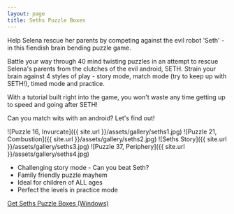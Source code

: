 ```yaml
---
layout: page
title: Seths Puzzle Boxes
---
```

Help Selena rescue her parents by competing against the evil robot 'Seth' - in this fiendish brain bending puzzle game.

Battle your way through 40 mind twisting puzzles in an attempt to rescue Selena's parents from the clutches of the evil android, SETH. Strain your brain against 4 styles of play - story mode, match mode (try to keep up with SETH!), timed mode and practice.

With a tutorial built right into the game, you won't waste any time getting up to speed and going after SETH!

Can you match wits with an android? Let's find out!

<div class="gallery" markdown="1">

![Puzzle 16, Invurcate]({{ site.url }}/assets/gallery/seths1.jpg)
![Puzzle 21, Combustion]({{ site.url }}/assets/gallery/seths2.jpg)
![Seths Story]({{ site.url }}/assets/gallery/seths3.jpg)
![Puzzle 37, Periphery]({{ site.url }}/assets/gallery/seths4.jpg)

</div>

- Challenging story mode - Can you beat Seth?
- Family friendly puzzle mayhem
- Ideal for children of ALL ages
- Perfect the levels in practice mode

<p class="download">
<a href="{{ site.url }}/downloads/full_seths.exe" class="button">Get Seths Puzzle Boxes (Windows)</a>
</p>
